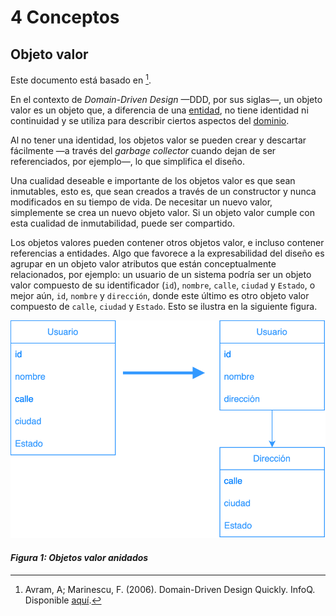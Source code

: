 # 4 Conceptos

## Objeto valor

Este documento está basado en [^1].

[^1]: Avram, A; Marinescu, F. (2006). Domain-Driven Design Quickly. InfoQ.
    Disponible
    [aquí](https://www.infoq.com/minibooks/domain-driven-design-quickly/).

En el contexto de *Domain-Driven Design* —DDD, por sus siglas—, un objeto valor
es un objeto que, a diferencia de una [entidad](./4_Entidad.md), no tiene
identidad ni continuidad y se utiliza para describir ciertos aspectos del
[dominio](./4_Dominio.md).

Al no tener una identidad, los objetos valor se pueden crear y descartar
fácilmente —a través del *garbage collector* cuando dejan de ser referenciados,
por ejemplo—, lo que simplifica el diseño.

Una cualidad deseable e importante de los objetos valor es que sean inmutables,
esto es, que sean creados a través de un constructor y nunca modificados en su
tiempo de vida. De necesitar un nuevo valor, simplemente se crea un nuevo objeto
valor. Si un objeto valor cumple con esta cualidad de inmutabilidad, puede ser
compartido.

Los objetos valores pueden contener otros objetos valor, e incluso contener
referencias a entidades. Algo que favorece a la expresabilidad del diseño es
agrupar en un objeto valor atributos que están conceptualmente relacionados, por
ejemplo: un usuario de un sistema podría ser un objeto valor compuesto de su
identificador (`id`), `nombre`, `calle`, `ciudad` y `Estado`, o mejor aún, `id`,
`nombre` y `dirección`, donde este último es otro objeto valor compuesto de
`calle`, `ciudad` y `Estado`. Esto se ilustra en la siguiente figura.

![Objetos valor anidados](../diagrams/Value_Object.svg)

#### *Figura 1: Objetos valor anidados*
